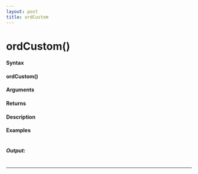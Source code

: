 ```yaml
---
layout: post
title: ordCustom
---
```


# ordCustom()


#### Syntax

#### ordCustom()

#### Arguments

#### Returns

#### Description

#### Examples

```

```

##### Output:

```

```

---